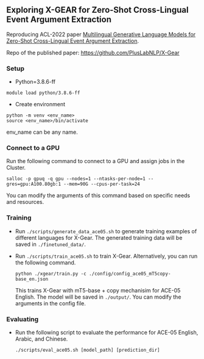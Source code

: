 ## Exploring X-GEAR for Zero-Shot Cross-Lingual Event Argument Extraction

Reproducing ACL-2022 paper [Multilingual Generative Language Models for Zero-Shot Cross-Lingual Event Argument Extraction](https://arxiv.org/abs/2203.08308).

Repo of the published paper: https://github.com/PlusLabNLP/X-Gear

### Setup 

  - Python=3.8.6-ff
  ```
  module load python/3.8.6-ff
  ```
  - Create environment
  ```
  python -m venv <env_name>
  source <env_name>/bin/activate
  ```
  env_name can be any name.
  
### Connect to a GPU
  
  Run the following command to connect to a GPU and assign jobs in the Cluster.
  ```
  salloc -p gpuq -q gpu --nodes=1 --ntasks-per-node=1 --gres=gpu:A100.80gb:1 --mem=90G --cpus-per-task=24
  ```
  
  You can modify the arguments of this command based on specific needs and resources.
  
### Training

- Run `./scripts/generate_data_ace05.sh` to generate training examples of different languages for X-Gear. 
  The generated training data will be saved in `./finetuned_data/`.
- Run `./scripts/train_ace05.sh` to train X-Gear. Alternatively, you can run the following command.

  ```
  python ./xgear/train.py -c ./config/config_ace05_mT5copy-base_en.json
  ```
  
  This trains X-Gear with mT5-base + copy mechanisim for ACE-05 English. The model will be saved in `./output/`.
  You can modify the arguments in the config file.
  
### Evaluating

- Run the following script to evaluate the performance for ACE-05 English, Arabic, and Chinese.

  ```
  ./scripts/eval_ace05.sh [model_path] [prediction_dir]
  ```
  
